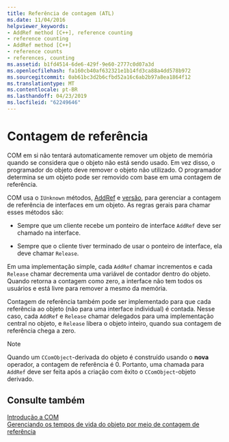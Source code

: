 ```yaml
---
title: Referência de contagem (ATL)
ms.date: 11/04/2016
helpviewer_keywords:
- AddRef method [C++], reference counting
- reference counting
- AddRef method [C++]
- reference counts
- references, counting
ms.assetid: b1fd4514-6de6-429f-9e60-2777c0d07a3d
ms.openlocfilehash: fa160cb40af632321e1b14fd3ca88a4dd578b972
ms.sourcegitcommit: 0ab61bc3d2b6cfbd52a16c6ab2b97a8ea1864f12
ms.translationtype: MT
ms.contentlocale: pt-BR
ms.lasthandoff: 04/23/2019
ms.locfileid: "62249646"
---
```

# <a name="reference-counting"></a>Contagem de referência

COM em si não tentará automaticamente remover um objeto de memória quando se considera que o objeto não está sendo usado. Em vez disso, o programador do objeto deve remover o objeto não utilizado. O programador determina se um objeto pode ser removido com base em uma contagem de referência.

COM usa o `IUnknown` métodos, [AddRef](/windows/desktop/api/unknwn/nf-unknwn-iunknown-addref) e [versão](/windows/desktop/api/unknwn/nf-unknwn-iunknown-release), para gerenciar a contagem de referência de interfaces em um objeto. As regras gerais para chamar esses métodos são:

- Sempre que um cliente recebe um ponteiro de interface `AddRef` deve ser chamado na interface.

- Sempre que o cliente tiver terminado de usar o ponteiro de interface, ela deve chamar `Release`.

Em uma implementação simple, cada `AddRef` chamar incrementos e cada `Release` chamar decrementa uma variável de contador dentro do objeto. Quando retorna a contagem como zero, a interface não tem todos os usuários e está livre para remover a mesmo da memória.

Contagem de referência também pode ser implementado para que cada referência ao objeto (não para uma interface individual) é contada. Nesse caso, cada `AddRef` e `Release` chamar delegados para uma implementação central no objeto, e `Release` libera o objeto inteiro, quando sua contagem de referência chega a zero.

> [!NOTE]
>  Quando um `CComObject`-derivada do objeto é construído usando o **nova** operador, a contagem de referência é 0. Portanto, uma chamada para `AddRef` deve ser feita após a criação com êxito o `CComObject`-objeto derivado.

## <a name="see-also"></a>Consulte também

[Introdução a COM](../atl/introduction-to-com.md)<br/>
[Gerenciando os tempos de vida do objeto por meio de contagem de referência](/windows/desktop/com/managing-object-lifetimes-through-reference-counting)
